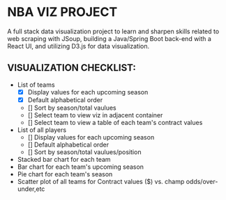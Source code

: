 # NBA VIZ PROJECT

A full stack data visualization project to learn and sharpen skills related to web scraping with JSoup, building a Java/Spring Boot back-end with a React UI, and utilizing D3.js for data visualization. 

## VISUALIZATION CHECKLIST:
- List of teams
    - [x] Display values for each upcoming season
    - [x] Default alphabetical order
    - [] Sort by season/total vaulues 
    - [] Select team to view viz in adjacent container
    - [] Select team to view a table of each team's contract values
- List of all players
    - [] Display values for each upcoming season
    - [] Default alphabetical order
    - [] Sort by season/total vaulues/position 
- Stacked bar chart for each team
- Bar chart for each team's upcoming season
- Pie chart for each team's season
- Scatter plot of all teams for Contract values ($) vs. champ odds/over-under,etc
